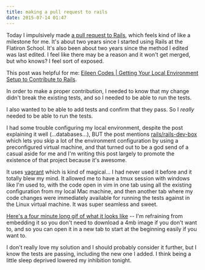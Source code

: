 ```yaml
---
title: making a pull request to rails
date: 2015-07-14 01:47
---
```


Today I impulsively made [a pull request to Rails][pull], which feels kind of
like a milestone for me. It's about two years since I started using Rails at
the Flatiron School. It's also been about two years since the method I edited
was last edited. I feel like there may be a reason and it won't get merged, but
who knows? I feel sort of exposed.

[pull]: https://github.com/rails/rails/pull/20872

This post was helpful for me: [Eileen Codes | Getting Your Local Environment
Setup to Contribute to Rails][setup].

[setup]: http://www.eileencodes.com/posts/getting-your-local-environment-setup-to-contribute-to-rails

In order to make a proper contribution, I needed to know that my change didn't
break the existing tests, and so I needed to be able to run the tests.

I also wanted to be able to add tests and confirm that they pass. So I *really*
needed to be able to run the tests.

I had some trouble configuring my local environment, despite the post
explaining it well (...databases...), BUT the post mentions
[rails/rails-dev-box][devbox] which lets you skip a lot of the environment
configuration by using a preconfigured virtual machine, and that turned out to
be a god send of a casual aside for me and I'm writing this post largely to
promote the existence of that project because it's awesome.

[devbox]: https://github.com/rails/rails-dev-box

It uses [vagrant][] which is kind of magical... I had never used it before and
it totally blew my mind. It allowed me to have a tmux session with windows like
I'm used to, with the code open in vim in one tab using all the existing
configuration from my local Mac machine, and then another tab where my code
changes were immediately available for running the tests against in the Linux
virtual machine. It was super seamless and sweet.

[vagrant]: https://www.vagrantup.com/

[Here's a four minute long gif of what it looks like][longgif] -- I'm
refraining from embedding it so you don't need to download a 4mb image if you
don't want to, and so you can open it in a new tab to start at the beginning
easily if you want to.

[longgif]: /img/2015-07-14-rails.gif

I don't really love my solution and I should probably consider it further, but
I know the tests are passing, including the new one I added. I think being a
little sleep deprived lowered my inhibition tonight.
